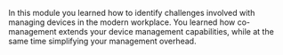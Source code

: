 In this module you learned how to identify challenges involved with managing devices in the modern workplace. You learned how co-management extends your device management capabilities, while at the same time simplifying your management overhead.